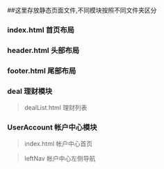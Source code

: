 
##这里存放静态页面文件,不同模块按照不同文件夹区分

### index.html    首页布局
### header.html   头部布局
### footer.html   尾部布局

### deal    理财模块

>dealList.html 理财列表

### UserAccount    帐户中心模块

>index.html  帐户中心首页

>leftNav     帐户中心左侧导航


